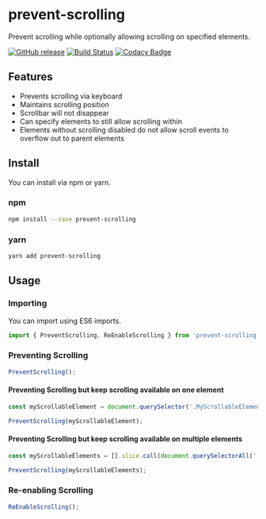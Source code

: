 # prevent-scrolling

Prevent scrolling while optionally allowing scrolling on specified elements.

[![GitHub release](https://img.shields.io/github/release/bameyrick/prevent-scrolling.svg)](https://github.com/bameyrick/prevent-scrolling/releases)
[![Build Status](https://travis-ci.com/bameyrick/prevent-scrolling.svg?branch=master)](https://travis-ci.com/bameyrick/prevent-scrolling)
[![Codacy Badge](https://app.codacy.com/project/badge/Grade/8aecf75299c64acf88b3a433bb590367)](https://www.codacy.com/gh/bameyrick/prevent-scrolling)

## Features

- Prevents scrolling via keyboard
- Maintains scrolling position
- Scrollbar will not disappear
- Can specify elements to still allow scrolling within
- Elements without scrolling disabled do not allow scroll events to overflow out to parent elements

## Install

You can install via npm or yarn.

### npm

```bash
npm install --save prevent-scrolling
```

### yarn

```bash
yarn add prevent-scrolling
```

## Usage

### Importing

You can import using ES6 imports.

```javascript
import { PreventScrolling, ReEnableScrolling } from 'prevent-scrolling';
```

### Preventing Scrolling

```javascript
PreventScrolling();
```

#### Preventing Scrolling but keep scrolling available on one element

```javascript
const myScrollableElement = document.querySelector('.MyScrollableElement');

PreventScrolling(myScrollableElement);
```

#### Preventing Scrolling but keep scrolling available on multiple elements

```javascript
const myScrollableElements = [].slice.call(document.querySelectorAll('.MyScrollableElement'));

PreventScrolling(myScrollableElements);
```

### Re-enabling Scrolling

```javascript
ReEnableScrolling();
```
